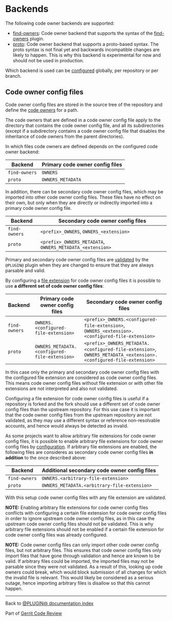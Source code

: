 # Backends

The following code owner backends are supported:

* [find-owners](backend-find-owners.md):
  Code owner backend that supports the syntax of the
  [find-owners](https://gerrit-review.googlesource.com/admin/repos/plugins/find-owners)
  plugin.
* [proto](backend-proto.md):
  Code owner backend that supports a proto-based syntax. The proto syntax is not
  final yet and backwards incompatible changes are likely to happen. This is why
  this backend is experimental for now and should not be used in production.

Which backend is used can be
[configured](setup-guide.md#configureCodeOwnersBackend) globally, per
repository or per branch.

## <a id="codeOwnerConfigFiles">Code owner config files

Code owner config files are stored in the source tree of the repository and
define the [code owners](user-guide.md#codeOwners) for a path.

The code owners that are defined in a code owner config file apply to the
directory that contains the code owner config file, and all its subdirectories
(except if a subdirectory contains a code owner config file that disables the
inheritance of code owners from the parent directories).

In which files code owners are defined depends on the configured code owner
backend:

| Backend       | Primary code owner config files |
| ------------- | ------------------------------- |
| `find-owners` | `OWNERS`                        |
| `proto`       | `OWNERS_METADATA`               |

In addition, there can be secondary code owner config files, which may be
imported into other code owner config files. These files have no effect on their
own, but only when they are directly or indirectly imported into a primary code
owner config file.

| Backend       | Secondary code owner config files                         |
| ------------- | --------------------------------------------------------- |
| `find-owners` | `<prefix>_OWNERS`, `OWNERS_<extension>`                   |
| `proto`       | `<prefix>_OWNERS_METADATA`, `OWNERS_METADATA_<extension>` |

Primary and secondary code owner config files are [validated](validation.md)
by the `@PLUGIN@` plugin when they are changed to ensure that they are always
parsable and valid.

By configuring a [file extension](config.md#codeOwnersFileExtension) for code
owner config files it is possible to use **a different set of code owner config
files**:

| Backend       | Primary code owner config files | Secondary code owner config files |
| ------------- | ------------------------------- | --------------------------------- |
| `find-owners` | `OWNERS.<configured-file-extension>` | `<prefix>_OWNERS.<configured-file-extension>`, `OWNERS_<extension>.<configured-file-extension>` |
| `proto`       | `OWNERS_METADATA.<configured-file-extension>` | `<prefix>_OWNERS_METADATA.<configured-file-extension>`, `OWNERS_METADATA_<extension>.<configured-file-extension>` |

In this case only the primary and secondary code owner config files with the
configured file extension are considered as code owner config files. This means
code owner config files without file extension or with other file extensions are
not interpreted and also not validated.

Configuring a file extension for code owner config files is useful if a
repository is forked and the fork should use a different set of code owner
config files than the upstream repository. For this use case it is important
that the code owner config files from the upstream repository are not validated,
as they may use a different syntax or reference non-resolvable accounts, and
hence would always be detected as invalid.

As some projects want to allow arbitrary file extensions for code owner config
files, it is possible to enable arbitrary file extensions for code owner config
files by [configuration](config.md#codeOwnersEnableCodeOwnerConfigFilesWithFileExtensions).
If arbitrary file extensions are enabled, the following files are consideres as
secondary code owner config files **in addition** to the once described above:

| Backend       | Additional secondary code owner config files              |
| ------------- | --------------------------------------------------------- |
| `find-owners` | `OWNERS.<arbitrary-file-extension>`                       |
| `proto`       | `OWNERS_METADATA.<arbitrary-file-extension>`              |

With this setup code owner config files with any file extension are validated.

**NOTE:** Enabling arbitrary file extensions for code owner config files
conflicts with configuring a certain file extension for code owner config files
in order to ignore upstream code owner config files, as in this case the
upstream code owner config files should not be validated. This is why arbitrary
file extensions should not be enabled if a certain file extension for code owner
config files was already configured.

**NOTE:** Code owner config files can only import other code owner config files,
but not arbitrary files. This ensures that code owner config files only import
files that have gone through validation and hence are known to be valid. If
arbitrary files could be imported, the imported files may not be parsable since
they were not validated. As a result of this, looking up code owners could
break, which would block submission of all changes for which the invalid file is
relevant. This would likely be considered as a serious outage, hence importing
arbitrary files is disallow so that this cannot happen.

---

Back to [@PLUGIN@ documentation index](index.md)

Part of [Gerrit Code Review](../../../Documentation/index.md)
